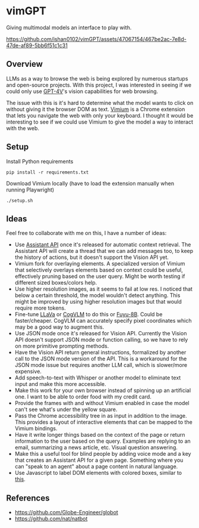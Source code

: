# vimGPT

Giving multimodal models an interface to play with.

https://github.com/ishan0102/vimGPT/assets/47067154/467be2ac-7e8d-47de-af89-5bb6f51c1c31

## Overview

LLMs as a way to browse the web is being explored by numerous startups and open-source projects. With this project, I was interested in seeing if we could only use [GPT-4V](https://openai.com/research/gpt-4v-system-card)'s vision capabilities for web browsing.

The issue with this is it's hard to determine what the model wants to click on without giving it the browser DOM as text. [Vimium](https://vimium.github.io/) is a Chrome extension that lets you navigate the web with only your keyboard. I thought it would be interesting to see if we could use Vimium to give the model a way to interact with the web.

## Setup

Install Python requirements

```
pip install -r requirements.txt
```

Download Vimium locally (have to load the extension manually when running Playwright)

```
./setup.sh
```

## Ideas

Feel free to collaborate with me on this, I have a number of ideas:

- Use [Assistant API](https://platform.openai.com/docs/assistants/overview) once it's released for automatic context retrieval. The Assistant API will create a thread that we can add messages too, to keep the history of actions, but it doesn't support the Vision API yet.
- Vimium fork for overlaying elements. A specialized version of Vimium that selectively overlays elements based on context could be useful, effectively pruning based on the user query. Might be worth testing if different sized boxes/colors help.
- Use higher resolution images, as it seems to fail at low res. I noticed that below a certain threshold, the model wouldn't detect anything. This might be improved by using higher resolution images but that would require more tokens.
- Fine-tune [LLaVa](https://github.com/haotian-liu/LLaVA) or [CogVLM](https://github.com/THUDM/CogVLM) to do this or [Fuyu-8B](https://www.adept.ai/blog/fuyu-8b). Could be faster/cheaper. CogVLM can accurately specify pixel coordinates which may be a good way to augment this.
- Use JSON mode once it's released for Vision API. Currently the Vision API doesn't support JSON mode or function calling, so we have to rely on more primitive prompting methods.
- Have the Vision API return general instructions, formalized by another call to the JSON mode version of the API. This is a workaround for the JSON mode issue but requires another LLM call, which is slower/more expensive.
- Add speech-to-text with Whisper or another model to eliminate text input and make this more accessible.
- Make this work for your own browser instead of spinning up an artificial one. I want to be able to order food with my credit card.
- Provide the frames with and without Vimium enabled in case the model can't see what's under the yellow square.
- Pass the Chrome accessibility tree in as input in addition to the image. This provides a layout of interactive elements that can be mapped to the Vimium bindings.
- Have it write longer things based on the context of the page or return information to the user based on the query. Examples are replying to an email, summarizing a news article, etc. Visual question answering.
- Make this a useful tool for blind people by adding voice mode and a key that creates an Assistant API for a given page. Something where you can "speak to an agent" about a page content in natural language.
- Use Javascript to label DOM elements with colored boxes, similar to [this](https://x.com/DivGarg9/status/1659270501498523648?s=20).

## References

- https://github.com/Globe-Engineer/globot
- https://github.com/nat/natbot
